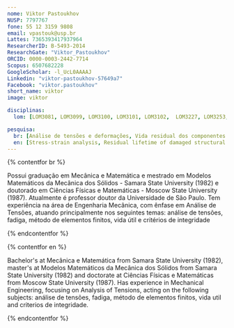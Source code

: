```yaml
---
nome: Viktor Pastoukhov
NUSP: 7797767
fone: 55 12 3159 9808
email: vpastouk@usp.br
Lattes: 7365393417937964
ResearcherID: B-5493-2014
ResearchGate: "Viktor_Pastoukhov"
ORCID: 0000-0003-2442-7714
Scopus: 6507682228
GoogleScholar: -l_UcL0AAAAJ
Linkedin: "viktor-pastoukhov-57649a7"
Facebook: "viktor.pastoukhov"
short_name: viktor
image: viktor

disciplinas:
  lom: [LOM3081, LOM3099, LOM3100, LOM3101, LOM3102,  LOM3227, LOM3253, LOM3257, LOB1052, LOB1024, LOB1019]

pesquisa:
  br: [Análise de tensões e deformações, Vida residual dos componentes estruturais danificados, Integridade estrutural]
  en: [Stress-strain analysis, Residual lifetime of damaged structural components, Structural integrity]
---
```


{% contentfor br %}

Possui graduação em Mecânica e Matemática e mestrado em Modelos Matemáticos da Mecânica dos Sólidos - Samara State University (1982) e doutorado em Ciências Físicas e Matemáticas - Moscow State University (1987). Atualmente é professor doutor da Universidade de São Paulo. Tem experiência na área de Engenharia Mecânica, com ênfase em Análise de Tensões, atuando principalmente nos seguintes temas: análise de tensões, fadiga, método de elementos finitos, vida útil e critérios de integridade

{% endcontentfor %}

{% contentfor en %}

Bachelor's at Mecânica e Matemática from Samara State University (1982), master's at Modelos Matemáticos da Mecânica dos Sólidos from Samara State University (1982) and doctorate at Ciências Físicas e Matemáticas from Moscow State University (1987). Has experience in Mechanical Engineering, focusing on Analysis of Tensions, acting on the following subjects: análise de tensões, fadiga, método de elementos finitos, vida util and criterios de integridade.

{% endcontentfor %}

